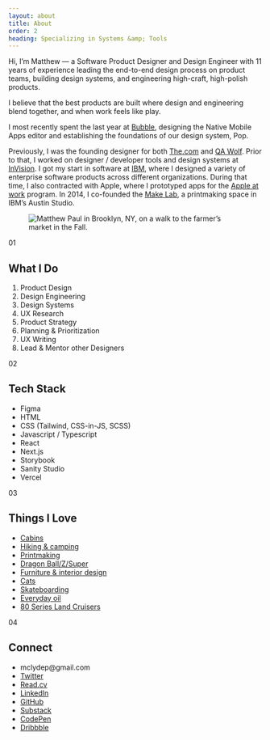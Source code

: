 ```yaml
---
layout: about
title: About
order: 2
heading: Specializing in Systems &amp; Tools
---
```


<div class="c-grid__half">
  <section class="c-grid__half--item">
    <p>Hi, I’m Matthew — a Software Product Designer and Design Engineer with 11 years of experience leading the end-to-end design process on product teams, building design systems, and engineering high-craft, high-polish products.</p>
    <p>I believe that the best products are built where design and engineering blend together, and when work feels like play.</p>
    <p>I most recently spent the last year at <a href="https://www.bubble.io/" target="_blank">Bubble</a>, designing the Native Mobile Apps editor and establishing the foundations of our design system, Pop.</p>
    <p>Previously, I was the founding designer for both <a href="https://www.the.com/" target="_blank">The.com</a> and <a href="https://www.qawolf.com/" target="_blank">QA Wolf</a>. Prior to that, I worked on designer / developer tools and design systems at <a href="https://www.invisionapp.com/" target="_blank">InVision</a>. I got my start in software at <a href="https://www.ibm.com/design/" target="_blank">IBM</a>, where I designed a variety of enterprise software products across different organizations. During that time, I also contracted with Apple, where I prototyped apps for the <a href="https://www.apple.com/business/" target="_blank">Apple at work</a> program. In 2014, I co-founded the <a href="https://www.instagram.com/make.lab/" target="_blank">Make Lab</a>, a printmaking space in IBM’s Austin Studio.</p>
  </section>
  <figure class="c-grid__half--item c-grid__mt">
    <picture>
      <img src="../images/about/matthew-brooklyn.png" alt="Matthew Paul in Brooklyn, NY, on a walk to the farmer’s market in the Fall." />
    </picture>
  </figure>
</div>
<div class="c-grid__half-section">
  <section>
    <p class="c-about__list-number">01</p>
    <h2 class="c-about__list-header">What I Do</h2>
    <ol>
      <li>Product Design</li>
      <li>Design Engineering</li>
      <li>Design Systems</li>
      <li>UX Research</li>
      <li>Product Strategy</li>
      <li>Planning & Prioritization</li>
      <li>UX Writing</li>
      <li>Lead & Mentor other Designers</li>
    </ol>
  </section>
  <section>
    <p class="c-about__list-number">02</p>
    <h2 class="c-about__list-header">Tech Stack</h2>
    <ul>
      <li>Figma</li>
      <li>HTML</li>
      <li>CSS (Tailwind, CSS-in-JS, SCSS)</li>
      <li>Javascript / Typescript</li>
      <li>React</li>
      <li>Next.js</li>
      <li>Storybook</li>
      <li>Sanity Studio</li>
      <li>Vercel</li>
    </ul>
  </section>
  <section>
    <p class="c-about__list-number">03</p>
    <h2 class="c-about__list-header">Things I Love</h2>
    <ul class="ul--square">
      <li><a href="https://www.cosmos.so/matthewctraul/cabins" target="blank">Cabins</a></li>
      <li><a href="https://www.cosmos.so/matthewctraul/hiking-%26-camping" target="blank">Hiking & camping</a></li>
      <li><a href="https://www.cosmos.so/matthewctraul/printmaking" target="blank">Printmaking</a></li>
      <li><a href="https://www.cosmos.so/matthewctraul/dragon-ball" target="_blank">Dragon Ball/Z/Super</a></li>
      <li><a href="https://www.cosmos.so/matthewctraul/furniture-design" target="blank">Furniture & interior design</a></li>
      <li><a href="https://www.cosmos.so/matthewctraul/cats" target="blank">Cats</a></li>
      <li><a href="https://www.cosmos.so/matthewctraul/skateboarding" target="_blank">Skateboarding</a></li>
      <li><a href="https://everydayoil.com/products/everyday-oil-mainstay-blend?variant=7540908227" target="_blank">Everyday oil</a></li>
      <li><a href="https://www.cosmos.so/matthewctraul/80-series-land-cruisers" target="_blank">80 Series Land Cruisers</a></li>
    </ul>
  </section>
  <section>
    <p class="c-about__list-number">04</p>
    <h2 class="c-about__list-header">Connect</h2>
    <ul class="ul--circle">
      <li>mclydep@gmail.com</li>
      <li><a href="https://x.com/matthewctraul" target="_blank">Twitter</a></li>
      <li><a href="https://read.cv/matthewctraul" target="_blank">Read.cv</a></li>
      <li><a href="https://www.linkedin.com/in/matthew-c-paul/" target="_blank">LinkedIn</a></li>
      <li><a href="https://github.com/matthewcpaul" target="_blank">GitHub</a></li>
      <li><a href="https://substack.com/@matthewctraul" target="_blank">Substack</a></li>
      <li><a href="https://codepen.io/matthewctraul/pens/popular" target="_blank">CodePen</a></li>
      <li><a href="https://dribbble.com/matthewctraul" target="_blank">Dribbble</a></li>
    </ul>
  </section>
</div>